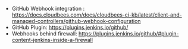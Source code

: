 * GitHub Webhook integration : https://docs.cloudbees.com/docs/cloudbees-ci-kb/latest/client-and-managed-controllers/github-webhook-configuration 
* GitHub Plugin: https://plugins.jenkins.io/github/
* Webhooks behind firewall: https://plugins.jenkins.io/github/#plugin-content-jenkins-inside-a-firewall